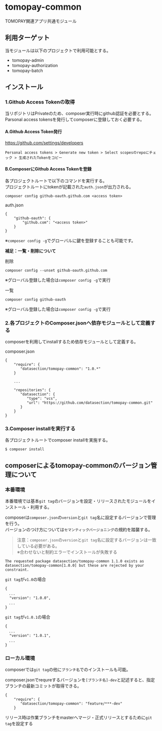 # tomopay-common

TOMOPAY関連アプリ共通モジュール

## 利用ターゲット

当モジュールは以下のプロジェクトで利用可能とする。

- tomopay-admin
- tomopay-authorization
- tomopay-batch


## インストール

### 1.Github Access Tokenの取得

当リポジトリはPrivateのため、composer実行時にgithub認証を必要とする。  
Parsonal access tokensを発行してcomposerに登録しておく必要する。

#### A.Github Access Token発行

https://github.com/settings/developers

```
Personal access tokens > Generate new token > Select scopesのrepoにチェック > 生成されたTokenをコピー
```

#### B.ComposerにGithub Access Tokenを登録

各プロジェクトルートで以下のコマンドを実行する。  
プロジェクトルートにtokenが記載された`auth.json`が出力される。

```
composer config github-oauth.github.com <access token>
```

auth.json
```
{
    "github-oauth": {
        "github.com": "<access token>"
    }
}
```

※`composer config -g`でグローバルに鍵を登録することも可能です。


**補足：一覧・削除について**

削除
```
composer config --unset github-oauth.github.com
```
※グローバル登録した場合は`composer config -g`で実行

一覧
```
composer config github-oauth
```
※グローバル登録した場合は`composer config -g`で実行


### 2.各プロジェクトのComposer.jsonへ依存モジュールとして定義する

composerを利用してinstallするため依存モジュールとして定義する。

composer.json
```
{
    "require": {
       "datasection/tomopay-common": "1.0.*"
    }
    
    ...
    
    "repositories": {
       "datasection": {
          "type": "vcs",
          "url": "https://github.com/datasection/tomopay-common.git"
       }
    }   
}
```

### 3.Composer installを実行する

各プロジェクトルートでcomposer installを実施する。

```
$ composer install
```

## composerによるtomopay-commonのバージョン管理について

### 本番環境

本番環境では基本`git tag`のバージョンを設定・リリースされたモジュールをインストール・利用する。  

composerは`composer.json`の`version`と`git tag`名に設定するバージョンで管理を行う。  
バージョンのつけ方については`セマンティックバージョニング`の規約を踏襲する。

> 注意：`composer.json`の`version`と`git tag`名に設定するバージョンは一致している必要がある。  
> ※合わせないと制約エラーでインストールが失敗する
```
The requested package datasection/tomopay-common 1.1.0 exists as datasection/tomopay-common[1.0.0] but these are rejected by your constraint.
```


`git tag`が`v1.0`の場合
```
{
　...
  "version": "1.0.0",
　...
}
```

`git tag`が`v1.0.1`の場合
```
{
　...
  "version": "1.0.1",
　...
}
```



### ローカル環境

composerでは`git tag`の他に`ブランチ名`でのインストールも可能。

composer.jsonでrequreするバージョンを`[ブランチ名]-dev`と記述すると、指定ブランチの最新コミットが取得できる。

```
{
    "require": {
       "datasection/tomopay-common": "feature/***-dev"
    }
```

リリース時は作業ブランチをmasterへマージ・正式リリースとするために`git tag`を設定する

